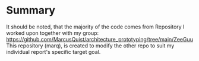 # Summary
It should be noted, that the majority of the code comes from Repository I worked upon together with my group: https://github.com/MarcusQuist/architecture_prototyping/tree/main/ZeeGuu
This repository (marq), is created to modify the other repo to suit my individual report's specific target goal.

